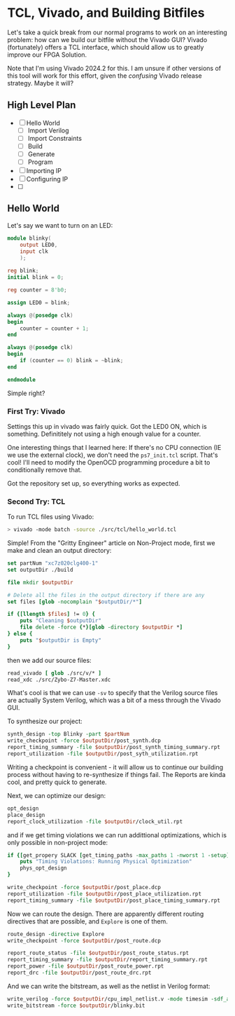 # TCL, Vivado, and Building Bitfiles

Let's take a quick break from our normal programs to work on an interesting
problem: how can we build our bitfile without the Vivado GUI? Vivado
(fortunately) offers a TCL interface, which should allow us to greatly improve
our FPGA Solution.

Note that I'm using Vivado 2024.2 for this. I am unsure if other versions of
this tool will work for this effort, given the _confusing_ Vivado release
strategy. Maybe it will?

## High Level Plan

- [ ] Hello World
    - [ ] Import Verilog 
    - [ ] Import Constraints
    - [ ] Build
    - [ ] Generate 
    - [ ] Program
- [ ] Importing IP
- [ ] Configuring IP
- [ ] 

## Hello World

Let's say we want to turn on an LED:

``` verilog
module blinky(
    output LED0,
    input clk
    );
 
reg blink;
initial blink = 0;

reg counter = 8'b0;

assign LED0 = blink;

always @(posedge clk)
begin
    counter = counter + 1;
end

always @(posedge clk)
begin
    if (counter == 0) blink = ~blink;
end

endmodule
```

Simple right?

### First Try: Vivado

Settings this up in vivado was fairly quick. Got the LED0 ON, which is
something. Definititely not using a high enough value for a counter.

One interesting things that I learned here: If there's no CPU connection (IE we
use the external clock), we don't need the `ps7_init.tcl` script. That's cool!
I'll need to modify the OpenOCD programming procedure a bit to conditionally
remove that.

Got the repository set up, so everything works as expected.

### Second Try: TCL

To run TCL files using Vivado:

``` bash
> vivado -mode batch -source ./src/tcl/hello_world.tcl
```

Simple! From the "Gritty Engineer" article on Non-Project mode, first we make
and clean an output directory:

``` tcl
set partNum "xc7z020clg400-1"
set outputDir ./build

file mkdir $outputDir

# Delete all the files in the output directory if there are any
set files [glob -nocomplain "$outputDir/*"]

if {[llength $files] != 0} {
    puts "Cleaning $outputDir"
    file delete -force {*}[glob -directory $outputDir *]
} else {
    puts "$outputDir is Empty"
}
```

then we add our source files:

``` tcl
read_vivado [ glob ./src/v/* ]
read_xdc ./src/Zybo-Z7-Master.xdc
```

What's cool is that we can use `-sv` to specify that the Verilog source files
are actually System Verilog, which was a bit of a mess through the Vivado GUI.

To synthesize our project:

``` tcl
synth_design -top Blinky -part $partNum
write_checkpoint -force $outputDir/post_synth.dcp
report_timing_summary -file $outputDir/post_synth_timing_summary.rpt
report_utilization -file $outputDir/post_syth_utilization.rpt
```

Writing a checkpoint is convenient - it will allow us to continue our building
process without having to re-synthesize if things fail. The Reports are kinda
cool, and pretty quick to generate.


Next, we can optimize our design:

``` tcl
opt_design
place_design
report_clock_utilization -file $outputDir/clock_util.rpt
```

and if we get timing violations we can run addittional optimizations, which is
only possible in non-project mode:

``` tcl
if {[get_propery SLACK [get_timing_paths -max_paths 1 -nworst 1 -setup]] < 0} {
    puts "Timing Violations: Running Physical Optimization"
    phys_opt_design
}

write_checkpoint -force $outputDir/post_place.dcp
report_utilization -file $outputDir/post_place_utilization.rpt
report_timing_summary -file $outputDir/post_place_timing_summary.rpt
```

Now we can route the design. There are apparently different routing directives
that are possible, and `Explore` is one of them.

``` tcl
route_design -directive Explore
write_checkpoint -force $outputDir/post_route.dcp

report_route_status -file $outputDir/post_route_status.rpt
report_timing_summary -file $outputDir/report_timing_summary.rpt 
report_power -file $outputDir/post_route_power.rpt
report_drc -file $outputDir/post_route_drc.rpt
```

And we can write the bitstream, as well as the netlist in Verilog format:

``` tcl
write_verilog -force $outputDir/cpu_impl_netlist.v -mode timesim -sdf_anno true
write_bitstream -force $outputDir/blinky.bit
```
